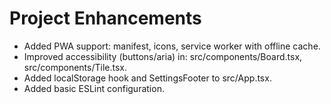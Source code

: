 # Project Enhancements

- Added PWA support: manifest, icons, service worker with offline cache.
- Improved accessibility (buttons/aria) in: src/components/Board.tsx, src/components/Tile.tsx.
- Added localStorage hook and SettingsFooter to src/App.tsx.
- Added basic ESLint configuration.
